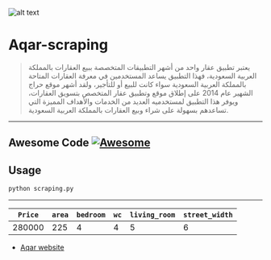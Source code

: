 
![alt text](https://aqd.com.sa/wp-content/uploads/2020/10/aqar-logo-300x300.png)

# Aqar-scraping
> يعتبر تطبيق عقار واحد من أشهر التطبيقات المتخصصة ببيع العقارات بالمملكة العربية السعودية، فهذا التطبيق يساعد المستخدمين في معرفة العقارات المتاحة بالمملكة العربية السعودية سواء كانت للبيع أو للتأجير، ولقد أشهر موقع حراج الشهير عام 2014 على إطلاق موقع وتطبيق عقار المتخصص بتسويق العقارات، ويوفر هذا التطبيق لمستخدميه العديد من الخدمات والأهداف المميزة التي تساعدهم بسهولة على شراء وبيع العقارات بالمملكة العربية السعودية.

---

## Awesome Code [![Awesome](https://cdn.jsdelivr.net/gh/sindresorhus/awesome@d7305f38d29fed78fa85652e3a63e154dd8e8829/media/badge.svg)](https://github.com/sindresorhus/awesome#readme)

## Usage

```bash
python scraping.py
```
---
`Price` | `area` | `bedroom` |`wc` | `living_room` | `street_width`
--- | --- | --- | --- | --- | ---
280000 | 225 | 4 | 4 | 5 | 6


- [Aqar website](https://sa.aqar.fm)
